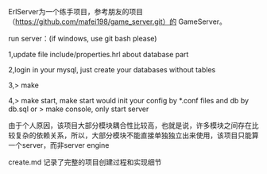 ErlServer为一个练手项目，参考朋友的项目（https://github.com/mafei198/game_server.git）的 GameServer。
    
run server：(if windows, use git bash please)

  1,update file include/properties.hrl about database part

  2,login in your mysql, just create your databases without tables

  3,\> make

  4,\> make start, make start would init your config by *.conf files and db by db.sql 
    or \> make console, only start server

由于个人原因，该项目大部分模块耦合性比较高，也就是说，许多模块之间存在比较复杂的依赖关系，所以，大部分模块不能直接单独独立出来使用，该项目只能算一个server，而非server engine

create.md 记录了完整的项目创建过程和实现细节